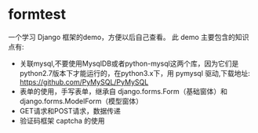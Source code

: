 # formtest
一个学习 Django 框架的demo，方便以后自己查看。
此 demo 主要包含的知识点有:         
* 关联mysql,不要使用MysqlDB或者python-mysql这两个库，因为它们是python2.7版本下才能运行的，在python3.x下，用 pymysql 驱动,下载地址: https://github.com/PyMySQL/PyMySQL
* 表单的使用，手写表单，继承自 django.forms.Form（基础窗体）和 django.forms.ModelForm（模型窗体）
* GET请求和POST请求，数据传递
* 验证码框架 captcha 的使用
